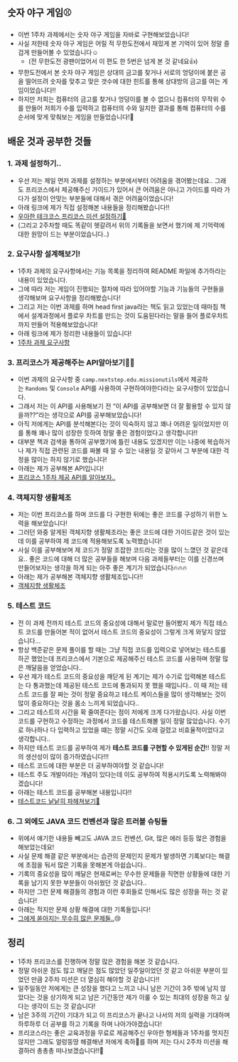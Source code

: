 ## 숫자 야구 게임⚾️

- 이번 1주차 과제에서는 숫자 야구 게임을 자바로 구현해보았습니다!
- 사실 저한테 숫자 야구 게임은 어릴 적 무한도전에서 재밌게 본 기억이 있어 정말 즐겁게 만들어볼 수 있었습니다☺️
    - (전 무한도전 광팬이었어서 이 편도 한 5번은 넘게 본 것 같네요👍)
- 무한도전에서 본 숫자 야구 게임은 상대의 금고를 찾거나 서로의 엉덩이에 붙은 공을 떨어뜨려 숫자를 맞추고 맞은 갯수에 대한 힌트를 통해 상대방의 금고를 여는 게임이었습니다!!
- 하지만 저희는 컴퓨터의 금고를 찾거나 엉덩이를 볼 수 없으니 컴퓨터의 무작위 수를 만들어 저희가 수를 입력하고 컴퓨터의 수와 일치한 결과를 통해 컴퓨터의 수를 순서에 맞게 맞춰보는 게임을 만들었습니다!🏃

## 배운 것과 공부한 것들

### 1. 과제 설정하기..

- 우선 저는 제일 먼저 과제를 설정하는 부분에서부터 어려움을 겪어봤는데요.. 그래도 프리코스에서 제공해주신 가이드가 있어서 큰 어려움은 아니고 가이드를 따라 가다가 설정이 안맞는 부분들에 대해서 겪은 어려움이었습니다!
- 아래 링크에 제가 직접 설정해본 내용들을 정리해봤습니다!!
- [우아한 테크코스 프리코스 미션 설정하기🚀](https://www.notion.so/a55022b2cdc842e2a545311fbb4caec4?pvs=21)
- (그리고 2주차할 때도 똑같이 헷갈려서 위의 기록들을 보면서 했기에 제 기억력에 대한 원망이 드는 부분이었습니다..)

### 2. 요구사항 설계해보기!

- 1주차 과제의 요구사항에서는 기능 목록을 정리하여 README 파일에 추가하라는 내용이 있었습니다.
- 그에 따라 저는 게임이 진행되는 절차에 따라 있어야할 기능과 기능들의 구현들을 생각해보며 요구사항을 정리해봤습니다!
- 그리고 저는 이번 과제를 하며 head first java라는 책도 읽고 있었는데 때마침 책에서 설계과정에서 플로우 차트를 만드는 것이 도움된다라는 말을 들어 플로우차트까지 만들어 적용해보았습니다!
- 아래 링크에 제가 정리한 내용들이 있습니다!
- [1주차 과제 요구사항](https://www.notion.so/1-3c4a62e768894c82902a55a1d1b5727a?pvs=21)

### 3. 프리코스가 제공해주는 API알아보기🤦‍♂️

- 이번 과제의 요구사항 중 `camp.nextstep.edu.missionutils`에서 제공하는 `Randoms` 및 `Console` API를 사용하여 구현하여야한다라는 요구사항이 있었습니다.
- 그래서 저는 이 API를 사용해보기 전 “이 API를 공부해보면 더 잘 활용할 수 있지 않을까??”라는 생각으로 API를 공부해보았습니다!
- 아직 저에게는 API를 분석해본다는 것이 익숙하지 않고 꽤나 어려운 일이었지만 이를 통해 꽤나 많이 성장한 듯하여 정말 좋은 경험이었다고 생각합니다!!
- 대부분 책과 검색을 통하여 공부했기에 틀린 내용도 있겠지만 이는 나중에 복습하거나 제가 직접 관련된 코드를 짜볼 때 알 수 있는 내용일 것 같아서 그 부분에 대한 걱정을 많이는 하지 않기로 했습니다!
- 아래는 제가 공부해본 API입니다!
- [프리코스 1주차 제공 API를 알아보자..](https://www.notion.so/1-API-5cd0111db0b645b1b6594c75e9c596f1?pvs=21)

### 4. 객체지향 생활체조

- 저는 이번 프리코스를 하며 코드를 다 구현한 뒤에는 좋은 코드를 구성하기 위한 노력을 해보았습니다!
- 그러던 와중 알게된 객체지향 생활체조라는 좋은 코드에 대한 가이드같은 것이 있는데 이를 공부하여 제 코드에 적용해보도록 노력했습니다!
- 사실 이를 공부해보며 제 코드가 정말 조잡한 코드라는 것을 많이 느꼈던 것 같은데요.. 좋은 코드에 대해 더 많은 공부들을 해보며 다음 과제들부터는 이를 신경쓰며 만들어보자는 생각을 하게 되는 아주 좋은 계기가 되었습니다🔥🔥🔥
- 아래는 제가 공부해본 객체지향 생활체조입니다!!
- [객체지향 생활체조](https://www.notion.so/e57970306a4a4204b5512ef2c5f5ca03?pvs=21)

### 5. 테스트 코드

- 전 이 과제 전까지 테스트 코드의 중요성에 대해서 말로만 들어봤지 제가 직접 테스트 코드를 만들어본 적이 없어서 테스트 코드의 중요성이 그렇게 크게 와닿지 않았습니다…
- 항상 백준같은 문제 풀이를 할 때는 그냥 직접 코드를 입력으로 넣어보는 테스트를 하곤 했었는데 프리코스에서 기본으로 제공해주신 테스트 코드를 사용하며 정말 많은 깨달음을 얻었습니다..
- 우선 제가 테스트 코드의 중요성을 깨닫게 된 계기는 제가 수기로 입력해본 테스트는 다 통과했는데 제공된 테스트 코드에 통과되지 못 했을 때입니다.. 이 때 저는 테스트 코드를 잘 짜는 것이 정말 중요하고 테스트 케이스들을 많이 생각해보는 것이 많이 중요하다는 것을 몸소 느끼게 되었습니다..
- 그리고 테스트의 시간을 확 줄여준다는 점이 저에게 크게 다가왔습니다. 사실 이번 코드를 구현하고 수정하는 과정에서 코드를 테스트해볼 일이 정말 많았습니다. 수기로 하나하나 다 입력하고 있었을 떄는 정말 시간도 오래 걸렸고 비효율적이었다고 생각합니다..
- 하지만 테스트 코드를 공부하여 제가 **테스트 코드를 구현할 수 있게된 순간**!! 정말 저의 생산성이 많이 증가하였습니다!!!
- 테스트 코드에 대한 부분은 더 공부하여야할 것 같습니다!
- 테스트 주도 개발이라는 개념이 있다는데 이도 공부하여 적용시키도록 노력해봐야겠습니다!
- 아래는 테스트 코드를 공부해본 내용입니다!!
- [테스트코드 낱낱히 파헤쳐보기🔨](https://www.notion.so/Test-2609638d0cba41cf9e46ada6328a660f?pvs=21)

### 6. 그 외에도 JAVA 코드 컨벤션과 많은 트러블 슈팅들

- 위에서 얘기한 내용들 빼고도 JAVA 코드 컨벤션, Git, 많은 에러 등등 많은 경험을 해보았는데요!
- 사실 문제 해결 같은 부분에서는 습관의 문제인지 문제가 발생하면 기록보다는 해결에 초점을 둬서 많은 기록을 못해본게 아쉽습니다..
- 기록의 중요성을 많이 깨달은 현재로써는 무수한 문제들을 직면한 상황들에 대한 기록을 남기지 못한 부분들이 아쉬웠던 것 같습니다..
- 하지만 그런 문제 해결들의 경험과 이런 후회들로 인해서도 많은 성장을 하는 것 같습니다!
- 아래는 적지만 문제 상황 해결에 대한 기록들입니다!
- [그에게 쏟아지는 무수히 많은 문제들..](https://www.notion.so/e1c04741ab0141f3ae63ed9f361f14b2?pvs=21)😢

## 정리

- 1주차 프리코스를 진행하며 정말 많은 경험을 해본 것 같습니다.
- 정말 아쉬운 점도 많고 깨달은 점도 많았던 일주일이었던 것 같고 아쉬운 부분이 있었던 만큼 2주차 미션은 더 열심히 해야할 것 같습니다!!
- 일주일동안 저에게는 큰 성장을 했다고 느끼고 나니 남은 기간이 3주 밖에 남지 않았다는 것을 상기하게 되고 남은 기간동안 제가 이룰 수 있는 최대의 성장을 하고 싶다는 생각이 드는 것 같습니다!
- 남은 3주의 기간이 기대가 되고 이 프리코스가 끝나고 나서의 저의 실력을 기대하며 하루하루 더 공부를 하고 기록을 하며 나아가야겠습니다!
- 프리코스라는 좋은 교육과정을 무료로 제공해주신 우아한 형제들과 1주차를 멋지진않지만 그래도 얼렁뚱땅 해결해낸 저에게 축하🍷를 하며 저는 다시 2주차 미션을 해결하러 총총총 떠나보겠습니다!!🏃
